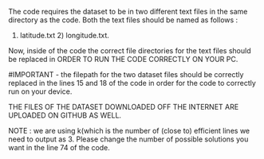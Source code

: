 The code requires the dataset to be in two different text files in the same directory as the code. Both the text files should be named as follows :
1) latitude.txt 2) longitude.txt.

Now, inside of the code the correct file directories for the text files should be replaced in ORDER TO RUN THE CODE CORRECTLY ON YOUR PC.

#IMPORTANT - the filepath for the two dataset files should be correctly replaced in the lines 15 and 18 of the code in order for the code to correctly run on your device.


THE FILES OF THE DATASET DOWNLOADED OFF THE INTERNET ARE UPLOADED ON GITHUB AS WELL.

NOTE : we are using k(which is the number of (close to) efficient lines we need to output as 3. Please change the number of possible solutions you want in the line 74 of the code.
